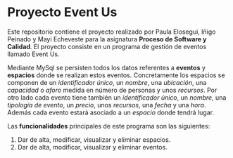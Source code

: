 # Proyecto Event Us

Este repositorio contiene el proyecto realizado por Paula Elosegui, Iñigo Peinado y Mayi Echeveste para la asignatura **Proceso de Software y Calidad**.
El proyecto consiste en un programa de gestión de eventos llamado Event Us. 

Mediante MySql se persisten todos los datos referentes a **eventos** y **espacios** donde se realizan estos eventos. Concretamente los espacios se componen de un *identificador único*, un *nombre*, una *ubicación*, una *capacidad* o *aforo* medida en número de personas y unos *recursos*. Por otro lado cada evento tiene también un *identificador único*, un *nombre*, una *tipología de evento*, un *precio*, unos *recursos*, una *fecha* y una *hora*. Además cada evento estará asociado a un *espacio* donde tendrá lugar.

Las **funcionalidades** principales de este programa son las siguientes:
1. Dar de alta, modificar, visualizar y eliminar espacios.
2. Dar de alta, modificar, visualizar y eliminar eventos.
